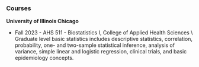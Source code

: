 ### Courses

**University of Illinois Chicago** 
- Fall 2023 - AHS 511 - Biostatistics I, College of Applied Health Sciences \ 
Graduate level basic statistics includes descriptive statistics, correlation, probability, one- and two-sample statistical inference, analysis of variance, simple linear and logistic regression, clinical trials, and basic epidemiology concepts. 

